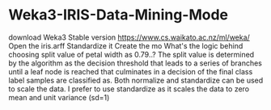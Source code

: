 # Weka3-IRIS-Data-Mining-Mode
download Weka3 Stable version
https://www.cs.waikato.ac.nz/ml/weka/
Open the iris.arff
Standardize it
Create the mo
What's the logic behind choosing split value of petal width as 0.79..?
The split value is determined by the algorithm as the decision threshold that leads to a series of branches until a leaf node is reached that culminates in a decision of the final class label samples are classified as.
Both normalize and standardize can be used to scale the data. I prefer to use standardize as it scales the data to zero mean and unit variance (sd=1)
